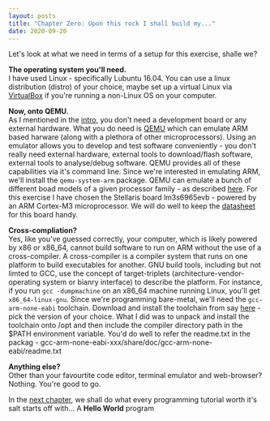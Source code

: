 ```yaml
---
layout: posts
title: "Chapter Zero: Upon this rock I shall build my..."
date: 2020-09-20
---
```


Let's look at what we need in terms of a setup for this exercise, shalle we?

**The operating system you'll need.**  
I have used Linux - specifically Lubuntu 16.04. You can use a linux distribution (distro) of your choice, maybe set up a virtual Linux via [VirtualBox](https://www.virtualbox.org/) if you're running a non-Linux OS on your computer.

**Now, onto QEMU.**  
As I mentioned in the [intro](https://varun-venkatesh.github.io/2020/09/19/bare-mtl-intro.html), you don't need a development board or any external hardware. What you do need is [QEMU](https://www.qemu.org/) which can emulate ARM based harware (along with a plethora of other microprocessors). Using an emulator allows you to develop and test software conveniently - you don't really need external hardware, external tools to download/flash software, external tools to analyse/debug software. QEMU provides all of these capabilities via it's command line. Since we're interested in emulating ARM, we'll install the ```qemu-system-arm``` package. QEMU can emulate a bunch of different boad models of a given processor family - as described [here](https://www.qemu.org/docs/master/system/target-arm.html). For this exercise I have chosen the Stellaris board lm3s6965evb - powered by an ARM Cortex-M3 microprocessor. We will do well to keep the [datasheet](http://www.ti.com/lit/ds/symlink/lm3s6965.pdf) for this board handy.

**Cross-compliation?**  
Yes, like you've guessed correctly, your computer, which is likely powered by x86 or x86_64, cannot build software to run on ARM without the use of a cross-compiler. A cross-compiler is a compiler system that runs on one platform to build executables for another. GNU build tools, including but not limted to GCC, use the concept of target-triplets (architecture-vendor-operating system or bianry interface) to describe the platform. For instance, if you run ```gcc -dumpmachine``` on an x86_64 machine running Linux, you'll get ```x86_64-linux-gnu```. Since we're programming bare-metal, we'll need the ```gcc-arm-none-eabi``` toolchain. Download and install the toolchain from say [here](https://developer.arm.com/tools-and-software/open-source-software/developer-tools/gnu-toolchain/gnu-rm/downloads) - pick the version of your choice. What I did was to unpack and install the toolchain onto /opt and then include the compiler directory path in the $PATH environment variable. You'd do well to refer the readme.txt in the packag - gcc-arm-none-eabi-xxx/share/doc/gcc-arm-none-eabi/readme.txt

**Anything else?**  
Other than your favourtite code editor, terminal emulator and web-browser? Nothing. You're good to go.

In the [next chapter](https://varun-venkatesh.github.io/2020/09/28/bare-mtl-chapter2.html), we shall do what every programming tutorial worth it's salt starts off with... A **Hello World** program
